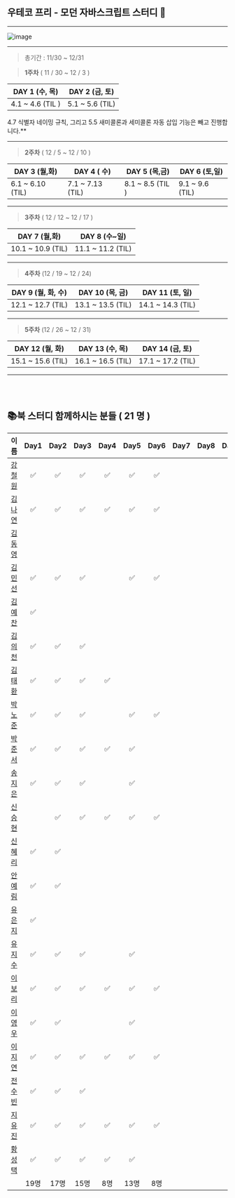 ##  우테코 프리 - 모던 자바스크립트 스터디 🧩

---

![image](https://user-images.githubusercontent.com/76567238/204139061-a7735816-bc1e-4eae-991a-1a67e39b91e2.png)

---

> 총기간 : 11/30 ~ 12/31

> **1주차**  ( 11 / 30 ~ 12 / 3 )

| DAY 1 (수, 목)         | DAY 2 (금, 토)  |
| ---------------------- | --------------- |
| 4.1 ~ 4.6 (TIL ) | 5.1 ~ 5.6 (TIL) |

 4.7 식별자 네이밍 규칙, 그리고 5.5 새미콜론과 세미콜론 자동 삽입 기능은 빼고 진행합니다.**



---

> **2주차**  ( 12 / 5 ~ 12 / 10 )

| DAY 3 (월,화)      | DAY 4 ( 수)   | DAY 5 (목,금)       | DAY 6 (토,일)         |
| --------------- | ---------------- | ---------------- | ---------------------- |
| 6.1 ~ 6.10 (TIL) | 7.1 ~ 7.13 (TIL) | 8.1 ~ 8.5 (TIL )  | 9.1 ~ 9.6 (TIL) |



---

> **3주차**  ( 12 / 12 ~ 12 / 17 )

| DAY 7 (월,화)      | DAY 8 (수~일)   |       
| --------------- | ----------------- | 
| 10.1 ~ 10.9 (TIL) | 11.1 ~ 11.2 (TIL) |   


---

> **4주차**  (12 / 19 ~ 12 / 24)

| DAY 9 (월, 화, 수) | DAY 10 (목, 금)    | DAY 11 (토, 일)   |
| ----------------- | ----------------- | ----------------- |
| 12.1 ~ 12.7 (TIL) | 13.1 ~ 13.5 (TIL) | 14.1 ~ 14.3 (TIL) |


---

> **5주차**  (12 / 26 ~ 12 / 31)

| DAY 12 (월, 화)   | DAY 13 (수, 목)   | DAY 14 (금, 토)   |
| ----------------- | ----------------- | ----------------- |
 15.1 ~ 15.6 (TIL)  | 16.1 ~ 16.5 (TIL) | 17.1 ~ 17.2 (TIL) | 

---

   
      
<br></br>

##  📚북 스터디 함께하시는 분들 ( 21 명 )



| 이름 |Day1 | Day2|Day3|Day4 | Day5 | Day6 |Day7| Day8|Day9 |Day10|Day11|
| - | :-: | :-: | :-:| :-:| :-:| :-: | :-: | :-: | :-:| :-: | :-: |
| <center>[강철원](https://github.com/Ryan-dia)</center> |✅|✅|✅|✅|✅|✅|
| <center>[김나연](https://github.com/kknyapple)</center> |✅|✅|✅|✅|✅|✅|
| <center>[김동영](https://github.com/ehddud1006)</center> ||
| <center>[김민선](https://github.com/menduck)</center> |✅|✅|✅||✅|✅|
| <center>[김예찬](https://github.com/nerdchanii)</center> |✅|
| <center>[김의천](https://github.com/wzrabbit)</center> |✅|✅|✅|
| <center>[김태환](https://github.com/taehwan01)</center> |✅|✅|✅|✅|
| <center>[박노준](https://github.com/circlewee)</center> |✅|✅|✅||✅|✅|
| <center>[박준서](https://github.com/blan19)</center> |✅|✅|✅|✅|✅|
| <center>[송지은](https://github.com/hafnium1923)</center> |✅|✅|✅||✅|
| <center>[신승현](https://github.com/osdoonhyun)</center> ||✅|✅|✅|✅|✅|
| <center>[신혜리](https://github.com/rachel490)</center> |✅|✅|
| <center>[안예림](https://github.com/yesolyo)</center> |✅|✅|
| <center>[유은지](https://github.com/y00eunji)</center> |✅|
| <center>[유지수](https://github.com/youzysu)</center> |✅|✅|✅||✅|
| <center>[이보리](https://github.com/Bori-github)</center> |✅|✅|✅|✅|✅|✅|
| <center>[이영우](https://github.com/Everylisy)</center> |✅|✅|||✅|
| <center>[이지연](https://github.com/jinlee9270)</center> |✅|✅|✅|✅|✅|✅|
| <center>[전수빈](https://github.com/SoobinJ)</center> |✅|✅|✅|
| <center>[지유진](https://github.com/YujinJI)</center> |✅|✅|✅|✅|✅|✅|
| <center>[황성택](https://github.com/6uamy)</center> |✅|✅|✅|✅|✅|
||19명|17명|15명|8명|13명|8명|

